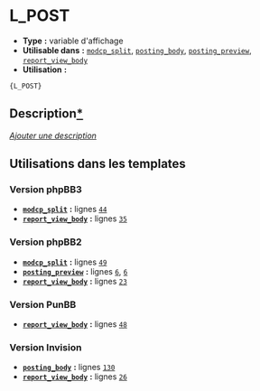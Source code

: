 # L_POST
* __Type__ __:__ variable d'affichage
* __Utilisable dans__ __:__ [`modcp_split`](../tpl/modcp_split.md#readme), [`posting_body`](../tpl/posting_body.md#readme), [`posting_preview`](../tpl/posting_preview.md#readme), [`report_view_body`](../tpl/report_view_body.md#readme)
* __Utilisation__ __:__

```smarty
{L_POST}
```

## Description[*](https://fa-tvars.appspot.com/var/L_POST)
[*Ajouter une description*](https://fa-tvars.appspot.com/var/L_POST)

## Utilisations dans les templates

### Version phpBB3
* __[`modcp_split`](../tpl/modcp_split.md#readme)__ __:__ lignes [`44`](../src/prosilver/modcp_split.tpl#L44)
* __[`report_view_body`](../tpl/report_view_body.md#readme)__ __:__ lignes [`35`](../src/prosilver/report_view_body.tpl#L35)

### Version phpBB2
* __[`modcp_split`](../tpl/modcp_split.md#readme)__ __:__ lignes [`49`](../src/subsilver/modcp_split.tpl#L49)
* __[`posting_preview`](../tpl/posting_preview.md#readme)__ __:__ lignes [`6`](../src/subsilver/posting_preview.tpl#L6), [`6`](../src/subsilver/posting_preview.tpl#L6)
* __[`report_view_body`](../tpl/report_view_body.md#readme)__ __:__ lignes [`23`](../src/subsilver/report_view_body.tpl#L23)

### Version PunBB
* __[`report_view_body`](../tpl/report_view_body.md#readme)__ __:__ lignes [`48`](../src/punbb/report_view_body.tpl#L48)

### Version Invision
* __[`posting_body`](../tpl/posting_body.md#readme)__ __:__ lignes [`130`](../src/invision/posting_body.tpl#L130)
* __[`report_view_body`](../tpl/report_view_body.md#readme)__ __:__ lignes [`26`](../src/invision/report_view_body.tpl#L26)

